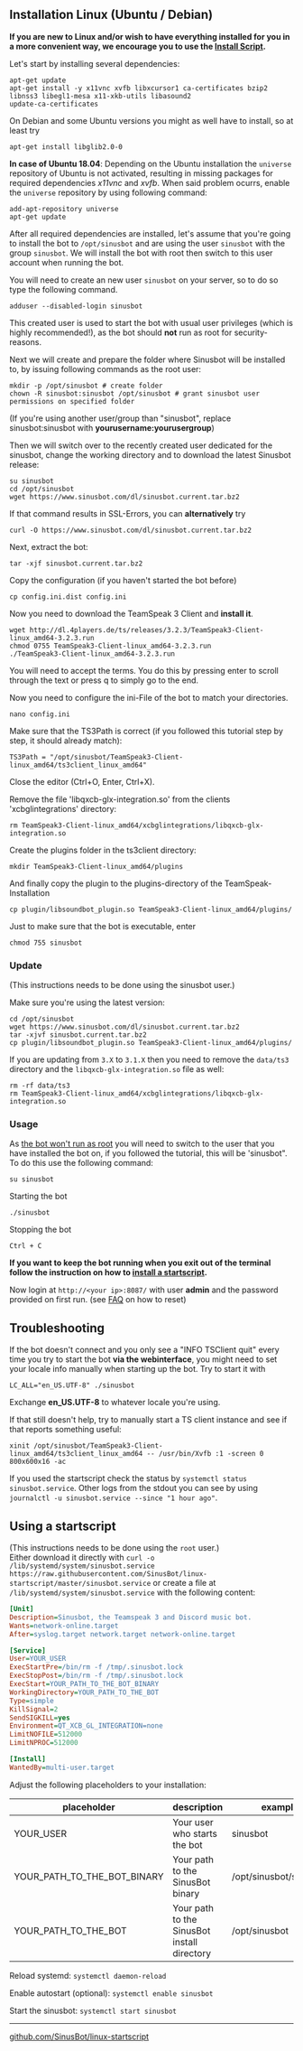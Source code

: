 ## Installation Linux (Ubuntu / Debian)

**If you are new to Linux and/or wish to have everything installed for you in a more convenient way, we encourage you to use the [Install Script](https://forum.sinusbot.com/resources/sinusbot-installer-script.58/).**

Let's start by installing several dependencies:

	apt-get update
	apt-get install -y x11vnc xvfb libxcursor1 ca-certificates bzip2 libnss3 libegl1-mesa x11-xkb-utils libasound2
	update-ca-certificates

On Debian and some Ubuntu versions you might as well have to install, so at least try

	apt-get install libglib2.0-0

**In case of Ubuntu 18.04**: Depending on the Ubuntu installation the `universe` repository of Ubuntu is not activated, resulting in missing packages for required dependencies *x11vnc* and *xvfb*. When said problem ocurrs, enable the `universe` repository by using following command:

	add-apt-repository universe
	apt-get update

After all required dependencies are installed, let's assume that you're going to install the bot to `/opt/sinusbot` and are using the user `sinusbot` with the group `sinusbot`. We will install the bot with root then switch to this user account when running the bot.

You will need to create an new user `sinusbot` on your server, so to do so type the following command.

	adduser --disabled-login sinusbot

This created user is used to start the bot with usual user privileges (which is highly recommended!), as the bot should **not** run as root for security-reasons.

Next we will create and prepare the folder where Sinusbot will be installed to, by issuing following commands as the root user:

	mkdir -p /opt/sinusbot # create folder
	chown -R sinusbot:sinusbot /opt/sinusbot # grant sinusbot user permissions on specified folder

(If you're using another user/group than "sinusbot", replace sinusbot:sinusbot with **yourusername:yourusergroup**)

Then we will switch over to the recently created user dedicated for the sinusbot, change the working directory and to download the latest Sinusbot release:

	su sinusbot
	cd /opt/sinusbot
	wget https://www.sinusbot.com/dl/sinusbot.current.tar.bz2

If that command results in SSL-Errors, you can **alternatively** try

	curl -O https://www.sinusbot.com/dl/sinusbot.current.tar.bz2

Next, extract the bot:

	tar -xjf sinusbot.current.tar.bz2

Copy the configuration (if you haven't started the bot before)

	cp config.ini.dist config.ini

Now you need to download the TeamSpeak 3 Client and **install it**.

	wget http://dl.4players.de/ts/releases/3.2.3/TeamSpeak3-Client-linux_amd64-3.2.3.run
	chmod 0755 TeamSpeak3-Client-linux_amd64-3.2.3.run
	./TeamSpeak3-Client-linux_amd64-3.2.3.run

You will need to accept the terms.
You do this by pressing enter to scroll through the text or press q to simply go to the end.

Now you need to configure the ini-File of the bot to match your directories.

	nano config.ini

Make sure that the TS3Path is correct (if you followed this tutorial step by step, it should already match):

	TS3Path = "/opt/sinusbot/TeamSpeak3-Client-linux_amd64/ts3client_linux_amd64"

Close the editor (Ctrl+O, Enter, Ctrl+X).

Remove the file 'libqxcb-glx-integration.so' from the clients 'xcbglintegrations' directory:

	rm TeamSpeak3-Client-linux_amd64/xcbglintegrations/libqxcb-glx-integration.so

Create the plugins folder in the ts3client directory:

	mkdir TeamSpeak3-Client-linux_amd64/plugins

And finally copy the plugin to the plugins-directory of the TeamSpeak-Installation

	cp plugin/libsoundbot_plugin.so TeamSpeak3-Client-linux_amd64/plugins/

Just to make sure that the bot is executable, enter

	chmod 755 sinusbot

### Update

(This instructions needs to be done using the sinusbot user.)

Make sure you're using the latest version:

	cd /opt/sinusbot
	wget https://www.sinusbot.com/dl/sinusbot.current.tar.bz2
	tar -xjvf sinusbot.current.tar.bz2
	cp plugin/libsoundbot_plugin.so TeamSpeak3-Client-linux_amd64/plugins/

If you are updating from `3.X` to `3.1.X` then you need to remove the `data/ts3` directory and the `libqxcb-glx-integration.so` file as well:

	rm -rf data/ts3
	rm TeamSpeak3-Client-linux_amd64/xcbglintegrations/libqxcb-glx-integration.so

### Usage

As [the bot won't run as root](https://forum.sinusbot.com/kb/why-cant-i-run-the-bot-as-root.201) you will need to switch to the user that you have installed the bot on, if you followed the tutorial, this will be 'sinusbot". To do this use the following command:


	su sinusbot

Starting the bot

	./sinusbot

Stopping the bot

	Ctrl + C

**If you want to keep the bot running when you exit out of the terminal follow the instruction on how to [install a startscript](#using_a_startscript).**

Now login at `http://<your ip>:8087/` with user **admin** and the password provided on first run. (see [FAQ](https://forum.sinusbot.com/faq/what-is-the-default-username-and-password.2/) on how to reset)

## Troubleshooting

If the bot doesn't connect and you only see a "INFO TSClient quit" every time you try to start the bot **via the webinterface**, you might need to set your locale info manually when starting up the bot. Try to start it with

	LC_ALL="en_US.UTF-8" ./sinusbot

Exchange **en_US.UTF-8** to whatever locale you're using.

If that still doesn't help, try to manually start a TS client instance and see if that reports something useful:

	xinit /opt/sinusbot/TeamSpeak3-Client-linux_amd64/ts3client_linux_amd64 -- /usr/bin/Xvfb :1 -screen 0 800x600x16 -ac

If you used the startscript check the status by `systemctl status sinusbot.service`. Other logs from the stdout you can see by using ` journalctl -u sinusbot.service --since "1 hour ago"`.

## Using a startscript

(This instructions needs to be done using the `root` user.)  
Either download it directly with `curl -o /lib/systemd/system/sinusbot.service https://raw.githubusercontent.com/SinusBot/linux-startscript/master/sinusbot.service`
or create a file at `/lib/systemd/system/sinusbot.service` with the following content:

```ini
[Unit]
Description=Sinusbot, the Teamspeak 3 and Discord music bot.
Wants=network-online.target
After=syslog.target network.target network-online.target

[Service]
User=YOUR_USER
ExecStartPre=/bin/rm -f /tmp/.sinusbot.lock
ExecStopPost=/bin/rm -f /tmp/.sinusbot.lock
ExecStart=YOUR_PATH_TO_THE_BOT_BINARY
WorkingDirectory=YOUR_PATH_TO_THE_BOT
Type=simple
KillSignal=2
SendSIGKILL=yes
Environment=QT_XCB_GL_INTEGRATION=none
LimitNOFILE=512000
LimitNPROC=512000

[Install]
WantedBy=multi-user.target
```

Adjust the following placeholders to your installation:

| placeholder                      | description                                 | example                |
| --- | --- | --- |
| YOUR\_USER                       | Your user who starts the bot                | sinusbot               |
| YOUR\_PATH\_TO\_THE\_BOT\_BINARY | Your path to the SinusBot binary            | /opt/sinusbot/sinusbot |
| YOUR\_PATH\_TO\_THE\_BOT          | Your path to the SinusBot install directory | /opt/sinusbot          |

Reload systemd: `systemctl daemon-reload`

Enable autostart (optional): `systemctl enable sinusbot`

Start the sinusbot: `systemctl start sinusbot`

----

[github.com/SinusBot/linux-startscript](https://github.com/SinusBot/linux-startscript)